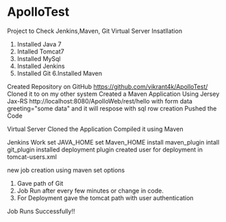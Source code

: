 # ApolloTest
Project to Check Jenkins,Maven, Git
Virtual Server Insatllation
1. Installed Java 7  
2. Intalled Tomcat7 
3. Installed MySql 
4. Installed Jenkins 
5. Installed Git
6.Installed Maven 

Created Repository on GitHub 
https://github.com/vikrant4k/ApolloTest/
Cloned it to on my other system 
Created a Maven Application 
Using Jersey Jax-RS 
http://localhost:8080/ApolloWeb/rest/hello with form data greeting="some data" and it will respose with sql row creation
Pushed the Code 

Virtual Server 
Cloned the Application 
Compiled it using Maven 

Jenkins Work 
set JAVA_HOME
set Maven_HOME
install maven_plugin
intall git_plugin 
installed deployment plugin
created user for deployment in tomcat-users.xml 

new job creation 
using maven 
set options
1. Gave path of Git 
2. Job Run after every few minutes or change in code. 
3. For Deployment gave the tomcat path with user authentication 

Job Runs Successfully!!

